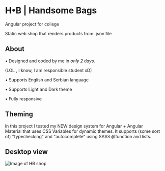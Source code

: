 # H•B | Handsome Bags 

Angular project for college

Static web shop that renders products from .json file

## About

• Designed and coded by me in *only 2 days*.

(LOL , I know, I am responsible student xD)


• Supports English and Serbian language


• Supports Light and Dark theme


• Fully responsive

## Theming

In this project I tested my NEW design system for Angular + Angular Material that uses CSS Variables for dynamic themes.
It supports (some sort of) "typechecking" and "autocomplete" using SASS @function and lists.


## Desktop view
![Image of HB shop](https://user-images.githubusercontent.com/37509700/95372116-6af17080-08db-11eb-98a0-6cce639de873.png)
